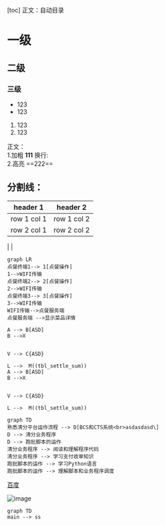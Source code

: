 [toc]
正文：自动目录

# 一级
## 二级
### 三级

- 123
- 123

1. 123
2. 123

正文：</br>
1.加粗 **111**
换行:</br>
2.高亮 ==222==

分割线：
---


header 1 | header 2
---|---
row 1 col 1 | row 1 col 2
row 2 col 1 | row 2 col 2
|
|


```
graph LR
点餐终端1--> 1[点餐操作]
1-->WIFI传输
点餐终端2--> 2[点餐操作]
2-->WIFI传输
点餐终端3--> 3[点餐操作]
3-->WIFI传输
WIFI传输-->点餐服务端
点餐服务端 -->显示菜品详情

A --> B[ASD]
B -->X


V --> C{ASD}

L -->  M((tbl_settle_sum))
A --> B[ASD]
B -->X


V --> C{ASD}

L -->  M((tbl_settle_sum))
```

```
graph TD
熟悉清分平台运作流程 --> D[BCS和CTS系统<br>asdasdasd\]
D --> 清分业务程序
D --> 跑批脚本的运作
清分业务程序 --> 阅读和理解程序代码
清分业务程序 --> 学习支付收单知识
跑批脚本的运作 --> 学习Python语言
跑批脚本的运作 --> 理解脚本和业务程序调度
```


[百度](https://www.baidu.com/)

![image](https://note.youdao.com/yws/public/resource/d802d17a7582c2b59b10fe3bd020a0d0/xmlnote/188527C9721844FDB934FC316498705A/4086)

```
graph TD
main --> ss
```

